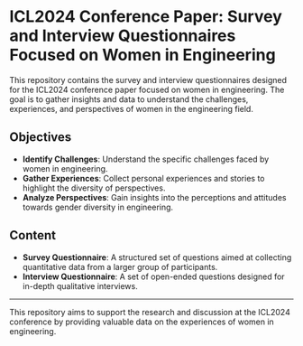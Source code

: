 # ICL2024 Conference Paper: Survey and Interview Questionnaires Focused on Women in Engineering

This repository contains the survey and interview questionnaires designed for the ICL2024 conference paper focused on women in engineering. The goal is to gather insights and data to understand the challenges, experiences, and perspectives of women in the engineering field.

## Objectives

- **Identify Challenges**: Understand the specific challenges faced by women in engineering.
- **Gather Experiences**: Collect personal experiences and stories to highlight the diversity of perspectives.
- **Analyze Perspectives**: Gain insights into the perceptions and attitudes towards gender diversity in engineering.

## Content

- **Survey Questionnaire**: A structured set of questions aimed at collecting quantitative data from a larger group of participants.
- **Interview Questionnaire**: A set of open-ended questions designed for in-depth qualitative interviews.

---

This repository aims to support the research and discussion at the ICL2024 conference by providing valuable data on the experiences of women in engineering.
